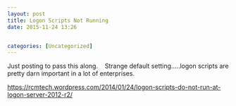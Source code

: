 ```yaml
---
layout: post
title: Logon Scripts Not Running
date: 2015-11-24 13:26


categories: [Uncategorized]
---
```

Just posting to pass this along.    Strange default setting.....logon scripts are pretty darn important in a lot of enterprises.

https://rcmtech.wordpress.com/2014/01/24/logon-scripts-do-not-run-at-logon-server-2012-r2/
